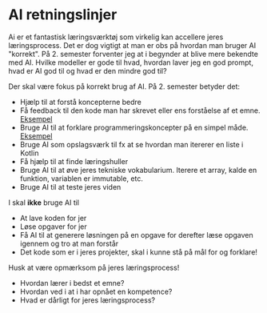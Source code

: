 # AI retningslinjer

Ai er et fantastisk læringsværktøj som virkelig kan accellere jeres læringsprocess. Det er dog vigtigt at man er obs på hvordan man bruger AI "korrekt". På 2. semester forventer jeg at i begynder at blive mere bekendte med AI. Hvilke modeller er gode til hvad, hvordan laver jeg en god prompt, hvad er AI god til og hvad er den mindre god til?



Der skal være fokus på korrekt brug af AI. På 2. semester betyder det:

- Hjælp til at forstå koncepterne bedre
- Få feedback til den kode man har skrevet eller ens forståelse af et emne. [Eksempel](https://chatgpt.com/g/g-e86Y0eXNp-webteknologi-web-feedback)
- Bruge AI til at forklare programmeringskoncepter på en simpel måde. [Eksempel](https://behu.gitbook.io/ita-24-1-semester/web-technology/07-1-generative-ai#explain-piece-of-code)
- Bruge AI som opslagsværk til fx at se hvordan man itererer en liste i Kotlin
- Få hjælp til at finde læringshuller 
- Bruge AI til at øve jeres tekniske vokabularium. Iterere et array, kalde en funktion, variablen er immutable, etc.
- Bruge AI til at teste jeres viden



I skal **ikke** bruge AI til

- At lave koden for jer
- Løse opgaver for jer
- Få AI til at generere løsningen på en opgave for derefter læse opgaven igennem og tro at man forstår
- Det kode som er i jeres projekter, skal i kunne stå på mål for og forklare! 



Husk at være opmærksom på jeres læringsprocess! 

- Hvordan lærer i bedst et emne?
- Hvordan ved i at i har opnået en kompetence?
- Hvad er dårligt for jeres læringsprocess?




